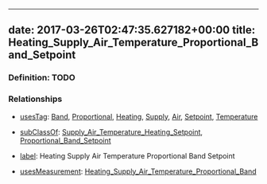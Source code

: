 
---
date: 2017-03-26T02:47:35.627182+00:00
title: Heating_Supply_Air_Temperature_Proportional_Band_Setpoint
---
### Definition: TODO

### Relationships

* [usesTag](https://brickschema.org/schema/1.0/BrickFrame#usesTag): [Band](https://brickschema.org/schema/1.0/BrickTag#Band), [Proportional](https://brickschema.org/schema/1.0/BrickTag#Proportional), [Heating](https://brickschema.org/schema/1.0/BrickTag#Heating), [Supply](https://brickschema.org/schema/1.0/BrickTag#Supply), [Air](https://brickschema.org/schema/1.0/BrickTag#Air), [Setpoint](https://brickschema.org/schema/1.0/BrickTag#Setpoint), [Temperature](https://brickschema.org/schema/1.0/BrickTag#Temperature)

* [subClassOf](http://www.w3.org/2000/01/rdf-schema#subClassOf): [Supply_Air_Temperature_Heating_Setpoint](https://brickschema.org/schema/1.0/Brick#Supply_Air_Temperature_Heating_Setpoint), [Proportional_Band_Setpoint](https://brickschema.org/schema/1.0/Brick#Proportional_Band_Setpoint)

* [label](http://www.w3.org/2000/01/rdf-schema#label): Heating Supply Air Temperature Proportional Band Setpoint

* [usesMeasurement](https://brickschema.org/schema/1.0/BrickFrame#usesMeasurement): [Heating_Supply_Air_Temperature_Proportional_Band](https://brickschema.org/schema/1.0/Brick#Heating_Supply_Air_Temperature_Proportional_Band)

